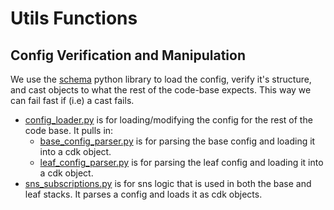 # Utils Functions

## Config Verification and Manipulation

We use the [schema](https://github.com/keleshev/schema) python library to load the config, verify it's structure, and cast objects to what the rest of the code-base expects. This way we can fail fast if (i.e) a cast fails.

- [config_loader.py](./config_loader.py) is for loading/modifying the config for the rest of the code base. It pulls in:
  - [base_config_parser.py](./base_config_parser.py) is for parsing the base config and loading it into a cdk object.
  - [leaf_config_parser.py](./leaf_config_parser.py) is for parsing the leaf config and loading it into a cdk object.
- [sns_subscriptions.py](./sns_subscriptions.py) is for sns logic that is used in both the base and leaf stacks. It parses a config and loads it as cdk objects.
